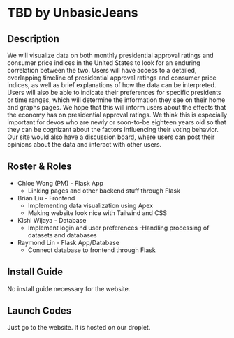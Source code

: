 # TBD by UnbasicJeans
## Description
We will visualize data on both monthly presidential approval ratings and consumer price indices in the United States to look for an enduring correlation between the two. Users will have access to a detailed, overlapping timeline of presidential approval ratings and consumer price indices, as well as brief explanations of how the data can be interpreted. Users will also be able to indicate their preferences for specific presidents or time ranges, which will determine the information they see on their home and graphs pages. We hope that this will inform users about the effects that the economy has on presidential approval ratings. We think this is especially important for devos who are newly or soon-to-be eighteen years old so that they can be cognizant about the factors influencing their voting behavior. Our site would also have a discussion board, where users can post their opinions about the data and interact with other users. 

## Roster & Roles
- Chloe Wong (PM) - Flask App
  - Linking pages and other backend stuff through Flask
- Brian Liu - Frontend
  - Implementing data visualization using Apex
  - Making website look nice with Tailwind and CSS
- Kishi Wijaya - Database
  - Implement login and user preferences
  -Handling processing of datasets and databases
- Raymond Lin - Flask App/Database
  - Connect database to frontend through Flask

## Install Guide
No install guide necessary for the website.

## Launch Codes
Just go to the website. It is hosted on our droplet. 
